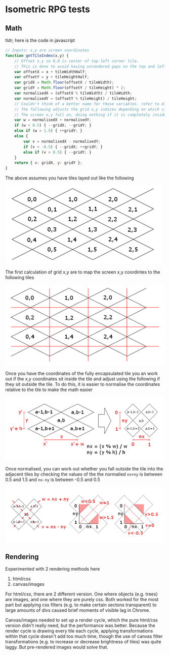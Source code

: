 # Isometric RPG tests

## Math
tldr; here is the code in javascript
```javascript
// Inputs: x,y are screen coordinates
function getTileIndex(x,y) {
    // Offset x,y so 0,0 is center of top-left corner tile.
    // This is done to avoid having unrendered gaps on the top and left edges 
    var offsetX = x + tileWidthHalf;
    var offsetY = y + tileHeightHalf;
    var gridX = Math.floor(offsetX / tileWidth);
    var gridY = Math.floor(offsetY / tileHeight) * 2;
    var normalisedX = (offsetX % tileWidth) / tileWidth;
    var normalisedY = (offsetY % tileHeight) / tileHeight;
    // Couldn't think of a better name for these variables. refer to diagram below.
    // The following adjusts the grid x,y indices depending on which side of the tile
    // The screen x,y fall on, doing nothing if it is completely inside the tile.
    var w = normalisedX + normalisedY;
    if (w < 0.5) { --gridX; --gridY; }
    else if (w > 1.5) { ++gridY; }
    else {
        var v = normalisedX - normalisedY;
        if (v < -0.5) { --gridX; ++gridY; }
        else if (v > 0.5) { --gridY; }
    }
    return { x: gridX, y: gridY };
}
```

The above assumes you have tiles layed out like the following

![Layout of isometric tiles](./docs/isometric_grid_1.png)

The first calculation of grid x,y are to map the screen x,y coordintes to the following tiles

![Overlaying a normal grid over the isometric grid, encapsulating 1 tile entirely and effectively dividing the off tiles into 4 quadrants](./docs/isometric_grid_2.png)

Once you have the coordinates of the fully encapsulated tile you an work out if the x,y coordinates sit inside the tile and adjust using the following if they sit outside the tile. To do this, it is easier to normalise the coordinates relative to the tile to make the math easier

![Formulas for adjacent tiles and formula for normalising the coordinates to make the math easier](./docs/isometric_grid_normalised.png)

Once normalised, you can work out whether you fall outside the tile into the adjacent tiles by checking the values of the the normalied `nx+ny` is between 0.5 and 1.5 and `nx-ny` is between -0.5 and 0.5

![Calculations for nx+ny and nx-ny](./docs/isometric_grid_normalised_vw.png)

## Rendering
Experimented with 2 rendering methods here
1. html/css
1. canvas/images

For html/css, there are 2 different version. One where objects (e.g. trees) are images, and one where they are purely css. Both worked for the most part but applying css filters (e.g. to make certain sectons transparent) to large amounts of divs caused brief moments of visible lag in Chrome.

Canvas/images needed to set up a render cycle, which the pure html/css version didn't really need, but the performance was better. Because the render cycle is drawing every tile each cycle, applying transformations within that cycle doesn't add too much time, though the use of canvas filter transformations (e.g. to increase or decrease brightness of tiles) was quite laggy. But pre-rendered images would solve that.